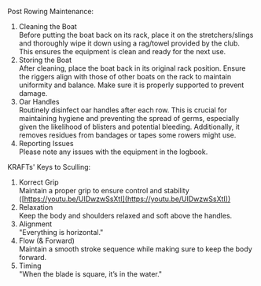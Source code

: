Post Rowing Maintenance:

1. Cleaning the Boat  
   Before putting the boat back on its rack, place it on the stretchers/slings and thoroughly wipe it down using a rag/towel provided by the club. This ensures the equipment is clean and ready for the next use.  
2. Storing the Boat  
   After cleaning, place the boat back in its original rack position. Ensure the riggers align with those of other boats on the rack to maintain uniformity and balance. Make sure it is properly supported to prevent damage.  
3. Oar Handles  
   Routinely disinfect oar handles after each row. This is crucial for maintaining hygiene and preventing the spread of germs, especially given the likelihood of blisters and potential bleeding. Additionally, it removes residues from bandages or tapes some rowers might use.  
4. Reporting Issues  
   Please note any issues with the equipment in the logbook.

KRAFTs' Keys to Sculling:

1. Korrect Grip  
   Maintain a proper grip to ensure control and stability ([https://youtu.be/UIDwzwSsXtI](https://youtu.be/UIDwzwSsXtI))  
2. Relaxation  
   Keep the body and shoulders relaxed and soft above the handles.  
3. Alignment  
   "Everything is horizontal."  
4. Flow (& Forward)  
   Maintain a smooth stroke sequence while making sure to keep the body forward.  
5. Timing  
   "When the blade is square, it’s in the water."

